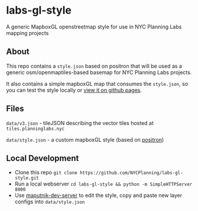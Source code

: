 # labs-gl-style
A generic MapboxGL openstreetmap style for use in NYC Planning Labs mapping projects

## About
This repo contains a `style.json` based on positron that will be used as a generic osm/openmaptiles-based basemap for NYC Planning Labs projects.

It also contains a simple mapboxGL map that consumes the `style.json`, so you can test the style locally or [view it on github pages](https://nycplanning.github.io/labs-gl-style/).

## Files
`data/v3.json` - tileJSON describing the vector tiles hosted at `tiles.planninglabs.nyc`

`data/style.json` - a custom mapboxGL style (based on [positron](https://github.com/openmaptiles/positron-gl-style))

## Local Development
- Clone this repo `git clone https://github.com/NYCPlanning/labs-gl-style.git`
- Run a local webserver `cd labs-gl-style && python -m SimpleHTTPServer 8000`
- Use [maputnik-dev-server](https://github.com/NYCPlanning/labs-maputnik-dev-server) to edit the style, copy and paste new layer configs into `data/style.json`
